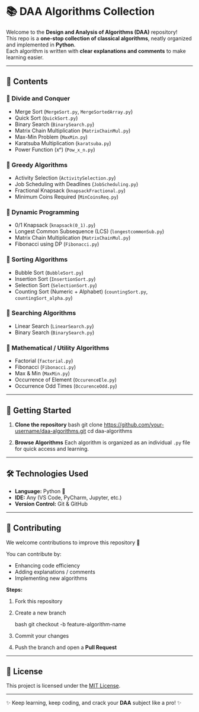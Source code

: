 
# 📚 DAA Algorithms Collection

Welcome to the **Design and Analysis of Algorithms (DAA)** repository!  
This repo is a **one-stop collection of classical algorithms**, neatly organized and implemented in **Python**.  
Each algorithm is written with **clear explanations and comments** to make learning easier.

---

## 📌 Contents

### 🔹 Divide and Conquer
- Merge Sort (`MergeSort.py`, `MergeSortedArray.py`)
- Quick Sort (`QuickSort.py`)
- Binary Search (`BinarySearch.py`)
- Matrix Chain Multiplication (`MatrixChainMul.py`)
- Max-Min Problem (`MaxMin.py`)
- Karatsuba Multiplication (`karatsuba.py`)
- Power Function (xⁿ) (`Pow_x_n.py`)

### 🔹 Greedy Algorithms
- Activity Selection (`ActivitySelection.py`)
- Job Scheduling with Deadlines (`JobScheduling.py`)
- Fractional Knapsack (`knapsackFractional.py`)
- Minimum Coins Required (`MinCoinsReq.py`)

### 🔹 Dynamic Programming
- 0/1 Knapsack (`knapsack(0_1).py`)
- Longest Common Subsequence (LCS) (`longestcommonSub.py`)
- Matrix Chain Multiplication (`MatrixChainMul.py`)
- Fibonacci using DP (`Fibonacci.py`)

### 🔹 Sorting Algorithms
- Bubble Sort (`BubbleSort.py`)
- Insertion Sort (`InsertionSort.py`)
- Selection Sort (`SelectionSort.py`)
- Counting Sort (Numeric + Alphabet) (`countingSort.py`, `countingSort_alpha.py`)

### 🔹 Searching Algorithms
- Linear Search (`LinearSearch.py`)
- Binary Search (`BinarySearch.py`)

### 🔹 Mathematical / Utility Algorithms
- Factorial (`factorial.py`)
- Fibonacci (`Fibonacci.py`)
- Max & Min (`MaxMin.py`)
- Occurrence of Element (`OccurenceEle.py`)
- Occurrence Odd Times (`OccurenceOdd.py`)

---

## 🚀 Getting Started

1. **Clone the repository**
   bash
   git clone https://github.com/your-username/daa-algorithms.git
   cd daa-algorithms


2. **Browse Algorithms**
   Each algorithm is organized as an individual `.py` file for quick access and learning.

---

## 🛠️ Technologies Used

* **Language:** Python 🐍
* **IDE:** Any (VS Code, PyCharm, Jupyter, etc.)
* **Version Control:** Git & GitHub

---

## 🤝 Contributing

We welcome contributions to improve this repository 🎉

You can contribute by:

* Enhancing code efficiency
* Adding explanations / comments
* Implementing new algorithms

**Steps:**

1. Fork this repository
2. Create a new branch

   bash
   git checkout -b feature-algorithm-name
 
3. Commit your changes
4. Push the branch and open a **Pull Request**

---

## 📖 License

This project is licensed under the [MIT License](LICENSE).

---

✨ Keep learning, keep coding, and crack your **DAA** subject like a pro! ✨

```

